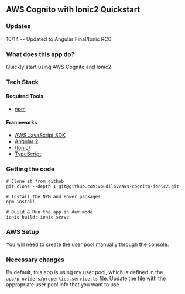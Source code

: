 ## AWS Cognito with Ionic2 Quickstart

### Updates
10/14 -- Updated to Angular Final/Ionic RC0

### What does this app do?
Quickly start using AWS Cognito and Ionic2

### Tech Stack
#### Required Tools
* [npm](https://www.npmjs.com/)

#### Frameworks
* [AWS JavaScript SDK](http://docs.aws.amazon.com/AWSJavaScriptSDK/guide/browser-intro.html)
* [Angular 2](https://angular.io/docs/ts/latest/quickstart.html) 
* [(Ionic)](http://ionicframework.com/docs/v2/getting-started/installation/)
* [TypeScript](https://www.typescriptlang.org/docs/tutorial.html)

### Getting the code
```
# Clone it from github
git clone --depth 1 git@github.com:vbudilov/aws-cognito-ionic2.git
```
```
# Install the NPM and Bower packages
npm install
```
```
# Build & Run the app in dev mode
ionic build; ionic serve
```

### AWS Setup
You will need to create the user pool manually through the console. 

### Necessary changes
By default, this app is using my user pool, which is defined in the ```app/providers/properties.service.ts``` file. 
Update the file with the appropriate user pool info that you want to use 
